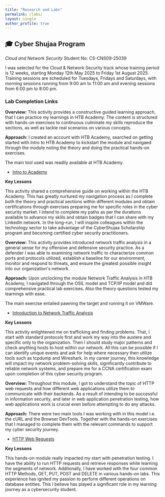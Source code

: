 ```yaml
---
title: "Research and Labs"
permalink: /labs/
layout: single
author_profile: true
---
```


## 🎓 Cyber Shujaa Program
*Cloud and Network Security*
Student No: CS-CNS09-25039

I was selected for the Cloud & Network Security track whose training period is 12 weeks, starting Monday 12th May 2025 to Friday 1st August 2025. 
Training sessions are scheduled for Tuesdays, Fridays and Saturdays, with morning sessions running from 9:00 am to 11:00 am and evening sessions from 6:00 pm to 8:00 pm.

### Lab Completion Links
**Overview:**
This activity provides  a constructive guided learning approach, that I can practice my learnings in HTB Academy. The content is structured with hands-on exercises to continuous culminate my skills reproduce the sections, as well as tackle real scenarios on various concepts.

**Approach:**
I created an account with HTB Academy, searched on getting started with Intro to HTB Academy to kickstart the module and navigaed through the module noting the theory and doing the practical hands-on exercises. 

The main tool used was readily available at HTB Academy.

- <i class="fas fa-external-link-alt"></i> [Intro to Academy](https://academy.hackthebox.com/achievement/1920653/15)

**Key Lessons**

This activity shared a comprehensive guide on working within the HTB Academy. This has greatly nurtured my navigation process as I complete both the theory and practical sections within different modules and obtain certifications through exercises preparing me for specific roles in the cyber security market. I intend to complete my paths as per the durations available to advance my skills and obtain badges that I can share with my LinkedIn network. In the long-run, I will inspire colleagues within the technology sector to take advantage of the CyberShujaa Scholarship program and becoming certified cyber security practitioners.

**Overview:**
This activity provides introduced network traffic analysis in a general sense for my offensive and defensive security practice. As a defender I was able to examining network traffic to characterize common ports and protocols utilized, establish a baseline for our environment, monitor and respond to threats, and ensure the greatest possible insight into our organization's network. 

**Approach:**
Upon unclocking the module Network Traffic Analysis in HTB Academy, I navigated through the OSIL model and TCP/IP model and did comprehensive practical lab exercises. Also the theory questions tested my learnings with ease.

The main exercise entailed pawning the target and running it on VMWare.

- <i class="fas fa-external-link-alt"></i> [Introduction to Network Traffic Analysis](https://academy.hackthebox.com/achievement/1920653/81)

**Key Lessons**

This activity  enlightened me on trafficking and finding problems. That, I start with standard protocols first and work my way into the austere and specific only to the organization. Then I should study major patterns and check anything hosts to host within our network. All this can be possible if I can identify unique events and ask for help where necessary then utilize tools such as tcpdump and Wireshark. In my career journey, this knowledge will impact my network problem-solving skills, significantly contribute to reliable network systems, and prepare me for a CCNA certification exam upon completion of this cyber security program.

**Overview:**
Throughout this module, I got to understand the topic of HTTP web requests and how different web applications utilize them to communicate with their backends. As a result of intending to 
be successful in information security, and later in web application penetration testing, how web applications work is crucial even before attempting to do any attacks.  

**Approach:**
There were two main tools I was working with in this model i.e. the cURL and the Browser DevTools. Together with the hands-on exercises that I managed to complete them with the 
relevant commands to support my cyber security journey. 

- <i class="fas fa-external-link-alt"></i> [HTTP Web Requests](https://academy.hackthebox.com/achievement/1920653/35)

**Key Lessons**

This hands-on module really impacted my start with penetration testing. I have the ability to run HTTP requests and retrieve responses while learning the segments of network. 
Additonally, I have worked with the four common HTTP Methods, GET, PUT, POST and DELETE in various hands-on labs. This experience has ignited my passion to perform different 
operations on database entities. This I believe has played a significant role in my learning journey as a cybersecurity student.


